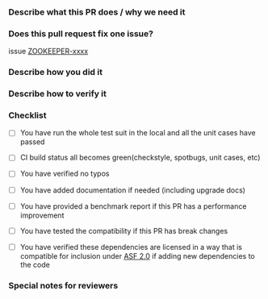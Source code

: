 ### Describe what this PR does / why we need it


### Does this pull request fix one issue?

<!--If that, add "issue ZOOKEEPER-xxxx" below in the next line. For example, issue [ZOOKEEPER-4521](https://issues.apache.org/jira/browse/ZOOKEEPER-4521). Otherwise, add a blank line" -->

issue [ZOOKEEPER-xxxx](https://issues.apache.org/jira/browse/ZOOKEEPER-xxxx)

### Describe how you did it


### Describe how to verify it


### Checklist

- [ ] You have run the whole test suit in the local and all the unit cases have passed <!-- mvn verify spotbugs:check checkstyle:check -Pfull-build -Dsurefire-forkcount=4 -->
- [ ] CI build status all becomes green(checkstyle, spotbugs, unit cases, etc)
- [ ] You have verified no typos
- [ ] You have added documentation if needed (including upgrade docs)
- [ ] You have provided a benchmark report if this PR has a performance improvement
- [ ] You have tested the compatibility if this PR has break changes
- [ ] You have verified these dependencies are licensed in a way that is compatible for inclusion under [ASF 2.0](http://www.apache.org/legal/resolved.html#category-a)
      if adding new dependencies to the code


### Special notes for reviewers



